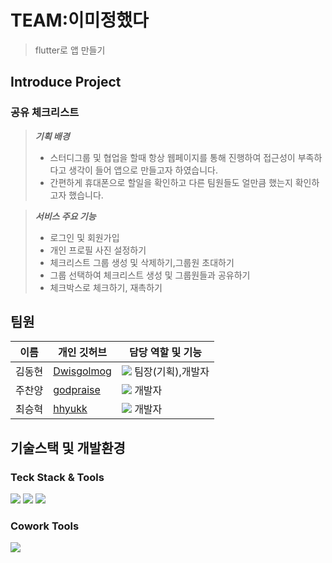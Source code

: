 # TEAM:이미정했다
> flutter로 앱 만들기
## Introduce Project
### 공유 체크리스트
> **_기획 배경_**
> - 스터디그룹 및 협업을 할때 항상 웹페이지를 통해 진행하여 접근성이 부족하다고 생각이 들어 앱으로 만들고자 하였습니다.
> - 간편하게 휴대폰으로 할일을 확인하고 다른 팀원들도 얼만큼 했는지 확인하고자 했습니다.

> **_서비스 주요 기능_**  
> - 로그인 및 회원가입
> - 개인 프로필 사진 설정하기
> - 체크리스트 그룹 생성 및 삭제하기,그룹원 초대하기
> - 그룹 선택하여 체크리스트 생성 및 그룹원들과 공유하기
> - 체크박스로 체크하기, 재촉하기

## 팀원
| 이름   | 개인 깃허브                                     | 담당 역할 및 기능                                                                                                                                          |
| ------ | ----------------------------------------------- | ---------------------------------------------------------------------------------------------------------------------------------------------------------- |
| 김동현 | [Dwisgolmog](https://github.com/Dwisgolmog) | <img src="https://img.shields.io/badge/developer-blue?style=flat"> 팀장(기획),개발자                                                                                           |
| 주찬양 | [godpraise](https://github.com/godpraise)           | <img src="https://img.shields.io/badge/developer-blue?style=flat"> 개발자               |
| 최승혁 | [hhyukk](https://github.com/hhyukk)         | <img src="https://img.shields.io/badge/developer-blue?style=flat"> 개발자                                                          |

## 기술스택 및 개발환경
### Teck Stack & Tools
<div>
  <img src="https://img.shields.io/badge/flutter-02569B?style=for-the-badge&logo=flutter&logoColor=white">
  <img src="https://img.shields.io/badge/Android Studio-3DDC84?style=for-the-badge&logo=Android Studio&logoColor=white"/>
  <img src="https://img.shields.io/badge/Firebase-FFCA28?style=for-the-badge&logo=firebase&logoColor=black"/>
</div>

### Cowork Tools
<div>
  <img src="https://img.shields.io/badge/GitHub-181717?style=for-the-badge&logo=github&logoColor=white">
</div>
